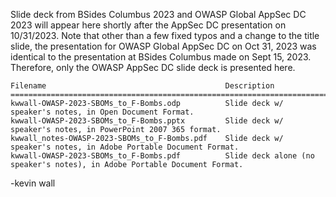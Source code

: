 Slide deck from BSides Columbus 2023 and OWASP Global AppSec DC 2023 will appear
here shortly after the AppSec DC presentation on 10/31/2023. Note that other than a few
fixed typos and a change to the title slide, the presentation for OWASP Global AppSec DC on Oct 31, 2023
was identical to the presentation at BSides Columbus made on Sept 15, 2023. Therefore, only the
OWASP AppSec DC slide deck is presented here.
```
Filename                                        Description
========================================================================================================================
kwwall-OWASP-2023-SBOMs_to_F-Bombs.odp          Slide deck w/ speaker's notes, in Open Document Format.
kwwall-OWASP-2023-SBOMs_to_F-Bombs.pptx         Slide deck w/ speaker's notes, in PowerPoint 2007 365 format.
kwwall_notes-OWASP-2023-SBOMs_to_F-Bombs.pdf    Slide deck w/ speaker's notes, in Adobe Portable Document Format.
kwwall-OWASP-2023-SBOMs_to_F-Bombs.pdf          Slide deck alone (no speaker's notes), in Adobe Portable Document Format.
```

-kevin wall

